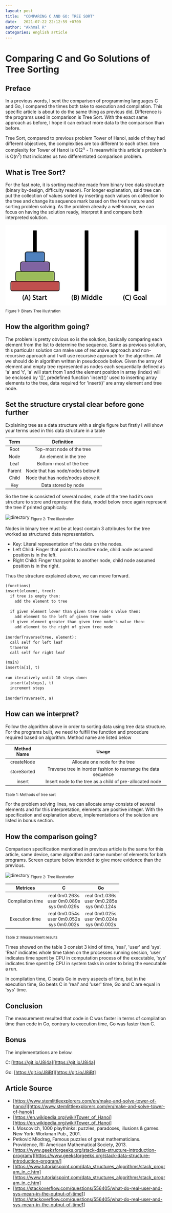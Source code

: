 ```yaml
---
layout: post
title:  "COMPARING C AND GO: TREE SORT"
date:   2021-07-22 22:12:59 +0700
author: "Akhmal R"
categories: english article
---
```


# Comparing C and Go Solutions of Tree Sorting

## Preface

In a previous words, I sent the comparison of programming languages C and Go, I compared the times both take to execution and compilation. This specific article is about to do the same thing as previous did. Difference is the programs used in comparison is Tree Sort. With the exact same approach as before, I hope it can extract more data to the comparison than before.

Tree Sort, compared to previous problem Tower of Hanoi, aside of they had different objectives, the complexities are too different to each other. time complexity for Tower of Hanoi is O(2<sup>n</sup> - 1) meanwhile this article's problem's is O(n<sup>2</sup>) that indicates us two differentiated comparison problem.

## What is Tree Sort?

For the fast note, it is sorting machine made from binary tree data structure (binary by-design, difficulty reason). For longer explanation, said tree can put the collection of values sorted by inserting each values on collection to the tree and change its sequence mark based on the tree's nature and sorting problem solving. As the problem already a well-known, we can focus on having the solution ready, interpret it and compare both interpreted solution.

![directory](https://raw.githubusercontent.com/akhmal22/akhmal22.github.io/master/images/Tower-of-Hanoi-Tower-of-Brahma-or-Lucas-Tower.jpg)
<sub>Figure 1: Binary Tree illustration</sub>

## How the algorithm going?

The problem is pretty obvious so is the solution, basically comparing each element from the list to determine the sequence. Same as previous solution, this particular solution can make use of recursive approach and non-recursive approach and I will use recursive approach for the algorithm. All we should do in algorithm written in pseudocode below. Given the array of element and empty tree represented as nodes each sequentially defined as 'a' and 't', 'a' will start from 1 and the element position in array (index) will be enclosed by '[]', predefined function 'insert()' used to inserting array elements to the tree, data required for 'insert()' are array element and tree node.

## Set the structure crystal clear before gone further

Explaining tree as a data structure with a single figure but firstly I will show your terms used in this data structure in a table

| Term | Definition |
| :----: | :----: |
| Root | Top-most node of the tree |
| Node | An element in the tree |
| Leaf | Bottom-most of the tree |
| Parent | Node that has node/nodes below it |
| Child | Node that has node/nodes above it |
| Key | Data stored by node |

So the tree is consisted of several nodes, node of the tree had its own structure to store and represent the data, model below once again represent the tree if printed graphically.

![directory](https://www.tutorialspoint.com/data_structures_algorithms/images/binary_tree.jpg)
<sub>Figure 2: Tree illustration</sub>

Nodes in binary tree must be at least contain 3 attributes for the tree worked as structured data representation.
- Key: Literal representation of the data on the nodes.
- Left Child: Finger that points to another node, child node assumed position is in the left.
- Right Child: Finger that points to another node, child node assumed position is in the right.

Thus the structure explained above, we can move forward.

```
(functions)
insert(element, tree):
  if tree is empty then:
    add the element to tree

  if given element lower than given tree node's value then:
    add element to the left of given tree node
  if given element greater than given tree node's value then:
    add element to the right of given tree node

inorderTraverse(tree, element):
  call self for left leaf
  traverse
  call self for right leaf
```

```
(main)
insert(a[1], t)

run iteratively until 10 steps done:
  insert(a[steps], t)
  increment steps

inorderTraverse(t, a)
```

## How can we interpret?

Follow the algorithm above in order to sorting data using tree data structure. For the programs built, we need to fulfill the function and procedure required based on algorithm. Method name are listed below

| Method Name | Usage |
| :----: | :----: |
| createNode | Allocate one node for the tree |
| storeSorted | Traverse tree in inorder fashion to rearrange the data sequence |
| insert | Insert node to the tree as a child of pre-allocated node |

<sub>Table 1: Methods of tree sort</sub>

For the problem solving lines, we can allocate array consists of several elements and for this interpretation, elements are positive integer. With the specification and explanation above, implementations of the solution are listed in bonus section.

## How the comparison going?

Comparison specification mentioned in previous article is the same for this article, same device, same algorithm and same number of elements for both programs. Screen capture below intended to give more evidence than the previous.

![directory](https://www.tutorialspoint.com/data_structures_algorithms/images/binary_tree.jpg)
<sub>Figure 2: Tree illustration</sub>

| Metrices | C | Go |
| :----: | :----: | :----: |
| Compilation time | real 0m0.263s<br /> user 0m0.089s<br /> sys 0m0.029s | real 0m1.036s<br /> user 0m0.285s<br /> sys 0m0.124s |
| Execution time | real 0m0.054s<br /> user 0m0.052s<br /> sys 0m0.002s | real 0m0.025s<br /> user 0m0.024s<br /> sys 0m0.002s |

<sub>Table 3: Measurement results</sub>

Times showed on the table 3 consist 3 kind of time, 'real', 'user' and 'sys'. 'Real' indicates whole time taken on the processes running session, 'user' indicates time spent by CPU in computation process of the executable, 'sys' indicates time spent by CPU in system tasks in order to bring the executable a run.

In compilation time, C beats Go in every aspects of time, but in the execution time, Go beats C in 'real' and 'user' time, Go and C are equal in 'sys' time.

## Conclusion

The measurement resulted that code in C was faster in terms of compilation time than code in Go, contrary to execution time, Go was faster than C.

## Bonus

The implementations are below.

C: [https://git.io/J8i4a][https://git.io/J8i4a]

Go: [https://git.io/J8iBt][https://git.io/J8iBt]

## Article Source

- [https://www.stemlittleexplorers.com/en/make-and-solve-tower-of-hanoi/][https://www.stemlittleexplorers.com/en/make-and-solve-tower-of-hanoi/]
- [https://en.wikipedia.org/wiki/Tower_of_Hanoi][https://en.wikipedia.org/wiki/Tower_of_Hanoi]
- I. Moscovich, 1000 playthinks: puzzles, paradoxes, illusions & games. New York: Workman Pub., 2001.
- Petković Miodrag, Famous puzzles of great mathematicians. Providence, RI: American Mathematical Society, 2013.
- [https://www.geeksforgeeks.org/stack-data-structure-introduction-program/][https://www.geeksforgeeks.org/stack-data-structure-introduction-program/]
- [https://www.tutorialspoint.com/data_structures_algorithms/stack_program_in_c.htm][https://www.tutorialspoint.com/data_structures_algorithms/stack_program_in_c.htm]
- [https://stackoverflow.com/questions/556405/what-do-real-user-and-sys-mean-in-the-output-of-time1][https://stackoverflow.com/questions/556405/what-do-real-user-and-sys-mean-in-the-output-of-time1]


[https://www.stemlittleexplorers.com/en/make-and-solve-tower-of-hanoi/]: https://www.stemlittleexplorers.com/en/make-and-solve-tower-of-hanoi/
[https://en.wikipedia.org/wiki/Tower_of_Hanoi]: https://en.wikipedia.org/wiki/Tower_of_Hanoi
[https://www.geeksforgeeks.org/stack-data-structure-introduction-program/]: https://www.geeksforgeeks.org/stack-data-structure-introduction-program/
[https://stackoverflow.com/questions/556405/what-do-real-user-and-sys-mean-in-the-output-of-time1]: https://stackoverflow.com/questions/556405/what-do-real-user-and-sys-mean-in-the-output-of-time1
[https://www.tutorialspoint.com/data_structures_algorithms/stack_program_in_c.htm]: https://www.tutorialspoint.com/data_structures_algorithms/stack_program_in_c.htm
[https://git.io/J8i4a]: https://git.io/J8i4a
[https://git.io/J8iBt]: https://git.io/J8iBt
[https://www.geeksforgeeks.org/iterative-tower-of-hanoi/]: https://www.geeksforgeeks.org/iterative-tower-of-hanoi/
[https://www.geeksforgeeks.org/time-complexity-analysis-tower-hanoi-recursion/]: https://www.geeksforgeeks.org/time-complexity-analysis-tower-hanoi-recursion/
[https://en.wikipedia.org/wiki/Tree_sort]: https://en.wikipedia.org/wiki/Tree_sort
[https://www.geeksforgeeks.org/tree-sort/]: https://www.geeksforgeeks.org/tree-sort/
[https://www.geeksforgeeks.org/binary-tree-data-structure/]: https://www.geeksforgeeks.org/binary-tree-data-structure/
